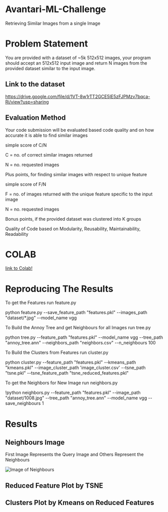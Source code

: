 # Avantari-ML-Challenge
Retrieving Similar Images from a single Image

# Problem Statement
You are provided with a dataset of ~5k 512x512 images, your program should accept an
512x512 input image and return N images from the provided dataset similar to the input image.
## Link to the dataset
https://drive.google.com/file/d/1VT-8w1rTT2GCE5IE5zFJPMzv7bqca-Ri/view?usp=sharing
## Evaluation Method
<p>Your code submission will be evaluated based code quality and on how accurate it is
able to find similar images</p>
<p>  simple score of C/N</p>
<p>   C = no. of correct similar images returned</p>
<p>   N = no. requested images</p>
<p>Plus points, for finding similar images with respect to unique feature</p>
<p>  simple score of F/N</p>
<p>    F = no. of images returned with the unique feature specific to the input image</p>
<p>    N = no. requested images</p>
<p>Bonus points, if the provided dataset was clustered into K groups</p>
<p>Quality of Code based on Modularity, Reusability, Maintainability, Readability</p>

# COLAB
[link to Colab!](https://colab.research.google.com/drive/1v1DTT22hSYQ1x9cwQQ3SRIEdaeRVKJTz?usp=sharing)

# Reproducing The Results

<p>To get the Features run feature.py</p>
<p>python feature.py --save_feature_path "features.pkl" --images_path "dataset/*.jpg" --model_name vgg</p>

<p>To Build the Annoy Tree and get Neighbours for all Images run tree.py</p>
<p>python tree.py --feature_path "features.pkl" --model_name vgg --tree_path "annoy_tree.ann" --neighbors_path "neighbors.csv" --n_neighbours 100</p>

<p>To Build the Clusters from Features run cluster.py</p>
<p>python cluster.py --feature_path "features.pkl" --kmeans_path "kmeans.pkl" --image_cluster_path 'image_cluster.csv' --tsne_path "tsne.pkl" --tsne_feature_path "tsne_reduced_features.pkl"
  
 <p>To get the Neighbors for New Image run neighbors.py</p>
 <p>!python neighbors.py --feature_path "features.pkl" --image_path "dataset/1008.jpg" --tree_path "annoy_tree.ann" --model_name vgg --save_neighbours 1</p>
 
# Results
## Neighbours Image 
<p>First Image Represents the Query Image and Others Represent the Neighbours</p>

![Image of Neighbours](https://octodex.github.com/images/yaktocat.png)

## Reduced Feature Plot by TSNE

## Clusters Plot by Kmeans on Reduced Features



